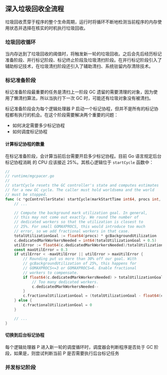 深入垃圾回收全流程
----------------------------

垃圾回收贯穿于程序的整个生命周期，运行时将循环不断地检测当前程序的内存使用状态并选择在核实的时机执行垃圾回收。



### 垃圾回收循环

当内存达到了垃圾回收的阈值时，将触发新一轮的垃圾回收。之后会先后经历标记准备阶段、并行标记阶段、标记终止阶段及垃圾清扫阶段。在并行标记阶段引入了辅助标记技术，在垃圾清扫阶段还引入了辅助清扫、系统驻留内存清除技术。



### 标记准备阶段

标记准备阶段最重要的任务是清扫上一阶段 GC 遗留的需要清理的对象，因为使用了懒清扫算法，所以当执行下一次 GC 时，可能还有垃圾对象没有被清扫。

标记准备阶段会为每个逻辑处理器 P 启动一个标记协程，但并不是所有的标记协程都有执行的机会。在这个阶段需要解决两个重要的问题：

* 如何决定需要多少标记协程
* 如何调度标记协程

#### 计算标记协程的数量

在标记准备阶段，会计算当前后台需要开启多少标记协程。目前 Go 语言规定后台标记协程消耗 的 CPU 应该接近 25%。其核心逻辑位于 `startCycle` 函数中：

```go
//
// runtime/mgcpacer.go
//
// startCycle resets the GC controller's state and computes estimates
// for a new GC cycle. The caller must hold worldsema and the world
// must be stopped.
func (c *gcControllerState) startCycle(markStartTime int64, procs int, trigger gcTrigger) {
	// ...

	// Compute the background mark utilization goal. In general,
	// this may not come out exactly. We round the number of
	// dedicated workers so that the utilization is closest to
	// 25%. For small GOMAXPROCS, this would introduce too much
	// error, so we add fractional workers in that case.
	totalUtilizationGoal := float64(procs) * gcBackgroundUtilization
	c.dedicatedMarkWorkersNeeded = int64(totalUtilizationGoal + 0.5)
	utilError := float64(c.dedicatedMarkWorkersNeeded)/totalUtilizationGoal - 1
	const maxUtilError = 0.3
	if utilError < -maxUtilError || utilError > maxUtilError {
		// Rounding put us more than 30% off our goal. With
		// gcBackgroundUtilization of 25%, this happens for
		// GOMAXPROCS<=3 or GOMAXPROCS=6. Enable fractional
		// workers to compensate.
		if float64(c.dedicatedMarkWorkersNeeded) > totalUtilizationGoal {
			// Too many dedicated workers.
			c.dedicatedMarkWorkersNeeded--
		}
		c.fractionalUtilizationGoal = (totalUtilizationGoal - float64(c.dedicatedMarkWorkersNeeded)) / float64(procs)
	} else {
		c.fractionalUtilizationGoal = 0
	}

	// ...
}
```

#### 切换到后台标记协程

每个逻辑处理器 P 进入新一轮的调度循环时，调度器会判断程序是否处于 GC 阶段，如果是，则尝试判断当前 P 是否需要执行后台标记任务



### 并发标记阶段



